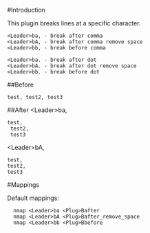 
#Introduction

This plugin breaks lines at a specific character.

```
<Leader>ba, - break after comma
<Leader>bA, - break after comma remove space
<Leader>bb, - break before comma

<Leader>ba. - break after dot
<Leader>bA. - break after dot remove space
<Leader>bb. - break before dot
```

##Before

```
test, test2, test3
```

##After
&lt;Leader&gt;ba,
```
test,
 test2,
 test3
```

&lt;Leader&gt;bA,
```
test,
test2,
test3
```

#Mappings

Default mappings:
```
  nmap <Leader>ba <Plug>Bafter
  nmap <Leader>bA <Plug>Bafter_remove_space
  nmap <Leader>bb <Plug>Bbefore
```
